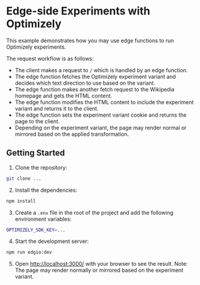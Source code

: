 # Edge-side Experiments with Optimizely

This example demonstrates how you may use edge functions to run Optimizely experiments.

The request workflow is as follows:

- The client makes a request to `/` which is handled by an edge function.
- The edge function fetches the Optimizely experiment variant and decides which text direction to use based on the variant.
- The edge function makes another fetch request to the Wikipedia homepage and gets the HTML content.
- The edge function modifies the HTML content to include the experiment variant and returns it to the client.
- The edge function sets the experiment variant cookie and returns the page to the client.
- Depending on the experiment variant, the page may render normal or mirrored based on the applied transformation.

## Getting Started

1. Clone the repository:

```bash
git clone ...
```

2. Install the dependencies:

```bash
npm install
```

3. Create a `.env` file in the root of the project and add the following environment variables:

```bash
OPTIMIZELY_SDK_KEY=...
```

4. Start the development server:

```bash
npm run edgio:dev
```

5. Open [http://localhost:3000/](http://localhost:3000/) with your browser to see the result. Note: The page may render normally or mirrored based on the experiment variant.
